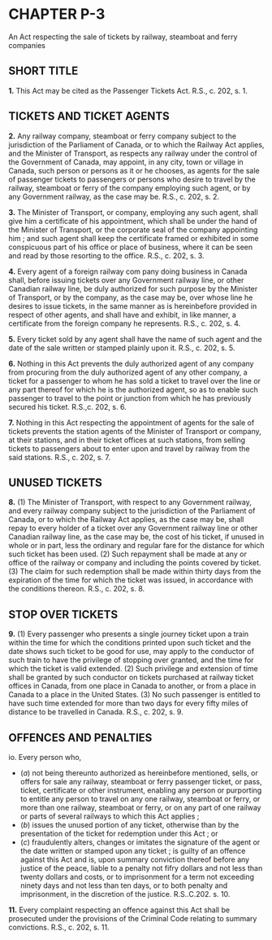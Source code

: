 
# CHAPTER P-3
An Act respecting the sale of tickets by
railway, steamboat and ferry companies

## SHORT TITLE

**1.** This Act may be cited as the Passenger
Tickets Act. R.S., c. 202, s. 1.

## TICKETS AND TICKET AGENTS

**2.** Any railway company, steamboat or
ferry company subject to the jurisdiction of
the Parliament of Canada, or to which the
Railway Act applies, and the Minister of
Transport, as respects any railway under the
control of the Government of Canada, may
appoint, in any city, town or village in
Canada, such person or persons as it or he
chooses, as agents for the sale of passenger
tickets to passengers or persons who desire to
travel by the railway, steamboat or ferry of
the company employing such agent, or by
any Government railway, as the case may be.
R.S., c. 202, s. 2.

**3.** The Minister of Transport, or company,
employing any such agent, shall give him a
certificate of his appointment, which shall be
under the hand of the Minister of Transport,
or the corporate seal of the company
appointing him ; and such agent shall keep
the certificate framed or exhibited in some
conspicuous part of his office or place of
business, where it can be seen and read by
those resorting to the office. R.S., c. 202, s. 3.

**4.** Every agent of a foreign railway com
pany doing business in Canada shall, before
issuing tickets over any Government railway
line, or other Canadian railway line, be duly
authorized for such purpose by the Minister
of Transport, or by the company, as the case
may be, over whose line he desires to issue
tickets, in the same manner as is hereinbefore
provided in respect of other agents, and shall
have and exhibit, in like manner, a certificate
from the foreign company he represents. R.S.,
c. 202, s. 4.

**5.** Every ticket sold by any agent shall
have the name of such agent and the date of
the sale written or stamped plainly upon it.
R.S., c. 202, s. 5.

**6.** Nothing in this Act prevents the duly
authorized agent of any company from
procuring from the duly authorized agent of
any other company, a ticket for a passenger
to whom he has sold a ticket to travel over
the line or any part thereof for which he is
the authorized agent, so as to enable such
passenger to travel to the point or junction
from which he has previously secured his
ticket. R.S.,c. 202, s. 6.

**7.** Nothing in this Act respecting the
appointment of agents for the sale of tickets
prevents the station agents of the Minister of
Transport or company, at their stations, and
in their ticket offices at such stations, from
selling tickets to passengers about to enter
upon and travel by railway from the said
stations. R.S., c. 202, s. 7.

## UNUSED TICKETS

**8.** (1) The Minister of Transport, with
respect to any Government railway, and every
railway company subject to the jurisdiction
of the Parliament of Canada, or to which the
Railway Act applies, as the case may be, shall
repay to every holder of a ticket over any
Government railway line or other Canadian
railway line, as the case may be, the cost of
his ticket, if unused in whole or in part, less
the ordinary and regular fare for the distance
for which such ticket has been used.
(2) Such repayment shall be made at any
or office of the railway or company
and including the points covered by
ticket.
(3) The claim for such redemption shall be
made within thirty days from the expiration
of the time for which the ticket was issued, in
accordance with the conditions thereon. R.S.,
c. 202, s. 8.

## STOP OVER TICKETS

**9.** (1) Every passenger who presents a
single journey ticket upon a train within the
time for which the conditions printed upon
such ticket and the date shows such ticket to
be good for use, may apply to the conductor
of such train to have the privilege of stopping
over granted, and the time for which the
ticket is valid extended.
(2) Such privilege and extension of time
shall be granted by such conductor on tickets
purchased at railway ticket offices in Canada,
from one place in Canada to another, or from
a place in Canada to a place in the United
States.
(3) No such passenger is entitled to have
such time extended for more than two days
for every fifty miles of distance to be travelled
in Canada. R.S., c. 202, s. 9.

## OFFENCES AND PENALTIES
io. Every person who,
  * (_a_) not being thereunto authorized as
hereinbefore mentioned, sells, or offers for
sale any railway, steamboat or ferry
passenger ticket, or pass, ticket, certificate
or other instrument, enabling any person or
purporting to entitle any person to travel
on any one railway, steamboat or ferry, or
more than one railway, steamboat or ferry,
or on any part of one railway or parts of
several railways to which this Act applies ;
  * (_b_) issues the unused portion of any ticket,
otherwise than by the presentation of the
ticket for redemption under this Act ; or
  * (_c_) fraudulently alters, changes or imitates
the signature of the agent or the date
written or stamped upon any ticket ;
is guilty of an offence against this Act and is,
upon summary conviction thereof before any
justice of the peace, liable to a penalty not
fifry dollars and not less than
twenty dollars and costs, or to imprisonment
for a term not exceeding ninety days and not
less than ten days, or to both penalty and
imprisonment, in the discretion of the justice.
R.S..C.202. s. 10.

**11.** Every complaint respecting an offence
against this Act shall be prosecuted under the
provisions of the Criminal Code relating to
summary convictions. R.S., c. 202, s. 11.
